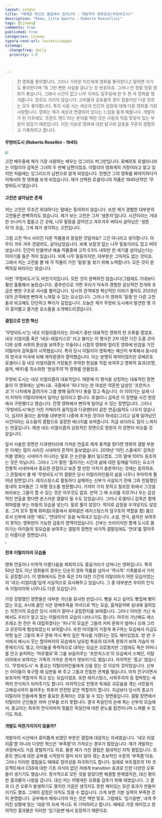 ```yaml
---
layout: single
title: "때때로 혁신은 결핍에서 일어난다 - 개발자의 영화감상(무방비도시)"
description: "Roma, Citta Aperta - Roberto Rossellini"
tags: [Cinema]
comments: true
published: true
categories: Cinema
typora-root-url: /assets/images
sitemap:
  changefreq: daily
  priority: 1.0



---
```


 

> 전 영화를 좋아합니다. 그러나 가까운 지인에게 영화를 좋아한다고 말하면 자기도 좋아한다며 '뭐 그런 뻔한 사실을 묻냐'는 듯 반응하죠. 그러나 전 정말 정말 영화가 좋습니다. 그래서 시간이 없고 너무 지쳐도 일주일에 한 두 편 꼭 영화를 챙겨봅니다. 장르도 가리지 않습니다. 고어물과 공포물의 경우 힘들지만 다른 장르는 모두 좋아합니다. 특히 사람 사는 세상과 인간의 감정에 대해 다룬 영화를 가장 사랑합니다. 영화는 제가 세상과 연결되어 있다는 느낌을 들게 해줍니다. 개발자가 된 이후에도 '프론트 엔드'라는 분야를 택한 것은 사람과 직접 맞닿아 있는 부분이 많았기 때문입니다. 이런 이유로 영화에 대한 탐구와 감동을 꾸준히 경험하고 기록하려고 합니다. 



#### 무방비도시 (Roberto Rosellini - 1945)

<img src="https://ca-times.brightspotcdn.com/dims4/default/129779c/2147483647/strip/true/crop/2000x1317+0+0/resize/840x553!/quality/90/?url=https%3A%2F%2Fcalifornia-times-brightspot.s3.amazonaws.com%2F90%2F9f%2Fcb827b0197c7d9ad398cdd8b8175%2Fla-ca-0126-secondlook31-007-jpg-20150219" style="zoom:67%;" />

 고전 배우중에 제가 가장 사랑하는 배우는 잉그리드 버그만입니다. 로베르토 로셀리니라는 이탈리아 감독은 그녀의 두 번째 남편이었죠. 이탈리아 영화계의 거장이라고 알고 있지만 처음에는 잉그리드의 남편으로 알게 되었습니다. 언젠간 그의 영화를 봐야지하다가 이제서야 첫 영화를 보게 되었습니다. 제가 선택한 로셀리니의 작품은 1945년작인 '무방비도시'였습니다. 



#### 고전은 살아남은 존재 

 저는 고전은 무조건 위대하다는 말에는 동의하지 않습니다. 또한 제가 경험한 대부분의 고전들은 완벽하지도 않습니다.  제가 보는 고전은 그저 '생존자'입니다. 시간이라는 거대한 쓰나미가 휩쓸고 간 곳에, 나무 밑동을 끌어안고 겨우겨우 버텨서 살아남은 '생존자'의 모습, 그게 제가 생각하는 고전입니다. 

 그럼 고전 역시 사라진 다른 작품들과 동일한 것일까요? 그건 아니라고 생각합니다. 아무리 겨우 겨우 견뎠어도, 살아남았습니다. 비록 보잘것 없는 나무 밑동이라도 잡고 버텨냈습니다. 인간이 만들어낸 예술 작품중에 고작 0.5% 내외만 한 세기를 살아남는다는 이야기를 들은 적이 있습니다. 비록 나무 밑동이지만, 대부분은 그마저도 없는 것이죠. 그래서 저는 고전을 볼 때 각 작품이 가진 '밑동'을 찾기 위해 노력합니다. 모든 것이 완벽하길 바라지는 않습니다. 

 이번 '무방비도시'도 마찬가지입니다. 모든 것이 완벽하진 않습니다(그럼에도 기대보다 훨씬 훌륭해서 놀랐습니다). 중후반으로 가면 우리가 익숙히 경험한 감상적인 전개와 조금은 뻔한 구조로 서사를 풀어갑니다. 당시의 관객에겐 혁신적인 이야기 풀이도 2020년대의 관객에겐 뻔하게 느껴질 수 있는 요소입니다. 그러나 이 영화의 '밑동'은 다른 고전들과 비교해도 단단하고 뿌리가 깊었습니다. 오늘은 제가 무방비 도시에서 발견한 몇 가지 흥미롭고 즐거운 요소들을 소개해드리겠습니다.



#### 결핍으로 인한 혁신

 '무방비도시'는 네오 리얼리즘이라는 20세기 중반 대표적인 영화의 한 조류를 열었죠. 네오 리얼리즘 혹은 '네오-레알리스모' 라고 불리는 이 형식은 2차 대전 기간 도중 코미디와 상류 사회의 환상을 보여주는 무솔리니 시절의 영화와 헐리웃 영화에 반감을 가진 이탈리아 감독들이 시작했습니다. 특히 당시 이탈리아 영화계는 예산이 부족해서 동시대의 영국과 미국에 비해 제작환경이 열악했습니다. 이는 분명히 제약이었지만 로베르토 로셀리니 등 네오 리얼리즘의 거장들은 추악한 현실을 직접 보여주고 영화적 효과(조명, 음악, 배우)를 최소화한 '현실주의'적 영화를 만들었죠.

 무방비 도시는 네오 리얼리즘의 대표작입다. 때문에 이 형식을 상징하는 대표적인 장면들이 이 영화에는 넘쳐나죠. 극중에서 '피나'라는 한 여성은 약혼한 남성인 '프란치스코'가 나치에게 끌려가자 그를 향해 달려가다 총을 맞고 죽습니다. 이 이야기는 실재 나치 치하의 이탈리아에서 일어난 일이라고 합니다. 로셀리니 감독은 이 장면을 사건 현장에서 구현했다고 했습니다. 전쟁 영화에서 뻔하게 일어날 수 있는 장면입니다. 그러나 '무방비도시'에선 거친 카메라의 움직임과 다큐멘터리 같은 연출(음악도 나오지 않습니다, 심지어 들리는 음악들 대부분이 나중에 추가된 것이라 하네요)그리고 실재 일어났던 사건이라는 요소들의 결합으로 굉장한 에너지를 보여줍니다. 지금 보더라도 힘이 느껴지는 연출입니다. 제겐 네오-리얼리즘의 상징적인 장면으로 영원히 이 장면이 떠오를 것 같습니다.



 앞서 서술한 장면은 다큐멘터리에 가까운 연출로 제게 충격을 줬다면 영화의 결말 부분은 이제는 많이 사라진 시네마의 흔적이 돋보였습니다. 2019년 '마틴 스콜세지' 감독은 마블 영화는 시네마가 아니라는 말로 큰 논란을 불러 일으켰죠. 그의 말에 100% 동조하는 것은 아닙니다. 그러나 그가 말한 '흘러가는 시간과 삶에 대한 일깨움'이라는 요소가 전통적 시네마에서 중요한 관점이고 보존 할 만한 가치가 충분하다는 것에는 동의하죠. 그 관점에서 볼 때 '무방비도시'의 결말은 당시 이탈리아인들의 삶을 너무나 우아하게 풀어낸 장면입니다. 레지스탕스로 활동하다 실패하는 신부가 사살되기 전에 그와 친밀했던 동네의 꼬마들은 그 처형 장소를 방문합니다. 가까이 가지 못하고 철조망 뒤에서 그것을 바라보는 그들이 할 수 있는 것은 아무것도 없죠. 만약 그 때 소리를 지르거나 우는 감상적인 연출을 했다면 촌스러운 결말이 될 수도 있었습니다. 그러나 로셀리니 감독은 함께 휘파람을 부는 아동의 모습을 넣는다. 말로 풀지 않았다. 억지로 감정을 우겨넣지도 않았죠. 그저 모두 함께 휘파람(극중에서 휘파람은 레지스탕스의 암구호의 역할을 함) 붐으로서 신부에 대한 '애도', '연대의식' 등을 녹여내고 있습니다. 소설, 연극, 음악은 보여주지 못하는 영화만이 가능한 감동의 영역이었습니다. 신부는 쓰러지지만 함께 도시로 돌아가는 아이들의 뒷모습을 보여주는 결말의 장면은 비극적 결말임에도 '연대'를 열어주는 아름다운 장면입니다.

<img src="https://media.timeout.com/images/101499189/image.jpg" style="zoom:30%;" />



#### 전후 이탈리아의 모습들

 영화 연출이나 미학적 아름다움을 제외하고도 즐길거리가 넘쳐나는 영화입니다. 특히 50년 정도 지난 영화들의 경우는 단순히 영화 작품을 넘어서 '역사적' 기록물로서 가치도 굉장합니다. 이 영화에서도 전후 혹은 2차 대전 기간의 이탈리아가 어떤 모습이었는지 '네오-리얼리즘'답게 사실적으로 묘사해주고 있습니다. 그 중 대부분은 우리의 인식 속 이탈리아와 너무나도 다른 모습입니다. 

 가장 강렬했던 장면들은 대부분 가난을 묘사한 씬입니다. 빵을 사고 싶어도 빵집에 빵이 없는 모습, 4시에 끓인 식은 양배추죽을 저녁으로 먹는 모습, 훔쳐갈까봐 실내에 걸려있는 자전거의 모습은 당시 사회가 얼마나 궁핍한지를 보여줍니다. 그러나 이러한 가난 속에서도 우리가 알고 있는 이탈리아의 모습이 나타나기도 합니다. 아무리 가난해도 에스프레소 한 잔은 꼭 대접하겠다는 '피나'의 모습은 그들의 커피 문화가 얼마나 오래 그리고 끈끈하게 형성되었는지 보여줍니다. 또한 아이들이 거칠게 축구하는 모습에서 지금도 악명 높은 그들의 축구 문화 역시 뿌리 깊은 역사를 가졌다는 것도 재미있었죠. 방 한 구석에서 배시시 웃는 할아버지의 모습에서 남유럽 특유의 대가족 문화가 보여 가슴이 따뜻해지기도 했고, 아이들을 폭력적으로 대하는 모습은 괴로웠지만 그럼에도 죽은 어머니를 안고 슬퍼하는 '마르첼로'와 그를 보듬어주는 '프란치스코'의 모습에서 스페인, 이탈리아에서 보여지는 가족의 가까운 관계가 엿보이기도 했습니다. 마지막은 '종교' 였습니다. '무방비도시' 속 종교는 이탈리아인들에게 신을 믿는 것 이상의 것이었습니다. 신부는 아이들이 축구할 때 심판을 봐 주고 그들과 친밀한 관계를 맺습니다. 마치 친구이면서 보호자의 역할까지 하고 있는 모습이었죠. 또한 레지스탕스, 사회주의자 등 핍박받는 새력의 안식처가 되어주기도 합니다. 마지막으로 전쟁과 독재로 괴로움을 겪는 서민들의 고해성사까지 들어주는 최후의 안전망 같은 역할까지 합니다. 지금보다 당시의 종교가 이탈리아 인들에게 훨씬 중요한 존재라는 것을 알 수 있는 장면들입니다. 결말 장면에서 이탈리아 군인들은 차마 신부를 쏘지 못합니다. 결국 독일인의 손에 죽는 신부의 모습에서, 종교라는 최후의 안식처마저 짖밟은 독일인에 대한 분노를 잠깐이나마 느껴볼 수 있기도 하죠.



#### 개발도 마찬가지이지 않을까?

 개발자의 시선에서 흥미롭게 보였던 부분은 결핍에 대응하는 자세였습니다. '네오 리얼리즘'뿐 아니라 다양한 혁신은 '부족함'이 가져오는 경우가 많았습니다. 제가 개발하는 과정에서도 가끔 경험하기도 하죠. 물론 제가 가진 결핍은 절대적인 지적 결핍입니다. 프론트 엔드에 대한 공부를 시작한지 얼마 되지 않아 겪는 초보적인 수준의 '부족함'이죠. 그러나 이러한 결핍들도 때때로 창의성을 자극하기도 합니다. 일례로 부트캠프의 1차 프로젝트에서 CSS에 대한 기초 지식이 없던 저에게 transition 효과로 인한 다양한 오류들이 생기기도 했습니다. 정석적으로 모든 것을 알았다면 해결할 문제였지만, 대신 평이한 결과물이 나왔을 겁니다. 대신 저는 어떻게든 오류를 감추기 위해 애썼습니다. 그 결과 더 큰 오류가 발생하기도 했지만 가끔은 생각지도 못한 재미있는 모션 효과가 만들어지기도 했죠.  그때의 감정은 아직도 잊을 수 없습니다. 크게 보면 기본 실력이 부족한 것이 분명합니다. 공부해서 채워나가야 하는 것은 백번 맞죠. 그럼에도 '임기응변', 내게 주어진 상황에 맞는 '대응'의 자세 역시도 꼭 기억하려고 합니다. 때때로 가장 재미있고 창의적인 결과물은 이러한 '임기응변'에서 등장하기 때문이죠.
